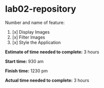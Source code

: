 # lab02-repository

Number and name of feature:
1. [x] Display Images
2. [x] Filter Images
3. [x] Style the Application

**Estimate of time needed to complete:** 3 hours

**Start time:** 930 am

**Finish time:** 1230 pm

**Actual time needed to complete:** 3 hours
